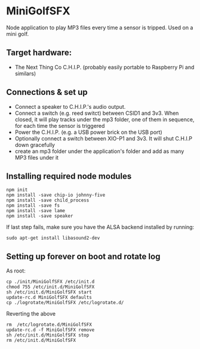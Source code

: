 # MiniGolfSFX
Node application to play MP3 files every time a sensor is tripped. Used on a mini golf. 

## Target hardware: 
- The Next Thing Co C.H.I.P. (probably easily portable to Raspberry Pi and similars)

## Connections & set up
- Connect a speaker to C.H.I.P.'s audio output.
- Connect a switch (e.g. reed switct) between CSID1 and 3v3. When closed, it will play tracks under the mp3 folder, one of them in sequence, for each time the sensor is triggered 
- Power the C.H.I.P. (e.g. a USB power brick on the USB port)
- Optionally connect a switch between XIO-P1 and 3v3. It will shut C.H.I.P down gracefully
- create an mp3 folder under the application's folder and add as many MP3 files under it

## Installing required node modules
```
npm init  
npm install -save chip-io johnny-five  
npm install -save child_process  
npm install -save fs  
npm install -save lame  
npm install -save speaker
```  
If last step fails, make sure you have the ALSA backend installed by running:
```
sudo apt-get install libasound2-dev
```

## Setting up forever on boot and rotate log
As root:
```
cp ./init/MiniGolfSFX /etc/init.d  
chmod 755 /etc/init.d/MiniGolfSFX  
sh /etc/init.d/MiniGolfSFX start  
update-rc.d MiniGolfSFX defaults  
cp ./logrotate/MiniGolfSFX /etc/logrotate.d/  
```
Reverting the above
```
rm  /etc/logrotate.d/MiniGolfSFX  
update-rc.d -f MiniGolfSFX remove  
sh /etc/init.d/MiniGolfSFX stop  
rm /etc/init.d/MiniGolfSFX  
```